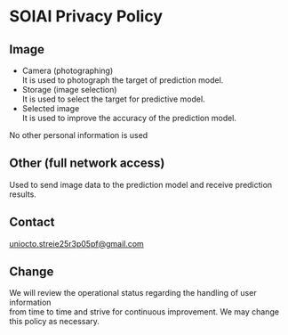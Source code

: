 # SOIAI Privacy Policy

## Image
* Camera (photographing)  
It is used to photograph the target of prediction model.
* Storage (image selection)  
It is used to select the target for predictive model.
* Selected image  
It is used to improve the accuracy of the prediction model.

No other personal information is used

## Other (full network access)
Used to send image data to the prediction model and receive prediction results.

## Contact
uniocto.streie25r3p05pf@gmail.com

## Change
We will review the operational status regarding the handling of user information  
from time to time and strive for continuous improvement. We may change this policy as necessary.
